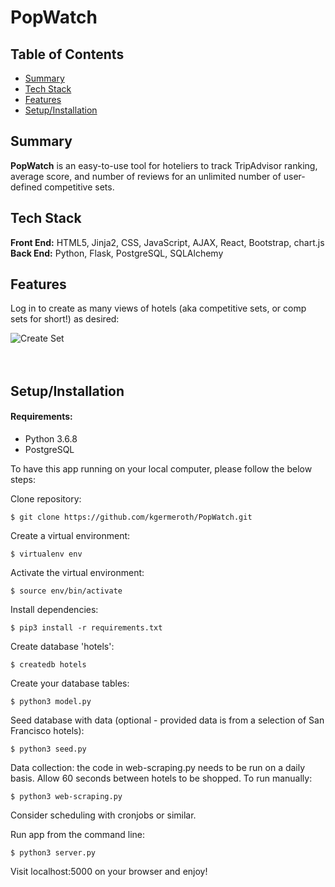 # PopWatch

## Table of Contents

* [Summary](#summary)
* [Tech Stack](#tech-stack)
* [Features](#features)
* [Setup/Installation](#setup)

## <a name="summary"></a>Summary
**PopWatch** is an easy-to-use tool for hoteliers to track TripAdvisor ranking, average score, and number of reviews for an unlimited number of user-defined competitive sets.

## <a name="tech-stack"></a>Tech Stack
__Front End:__ HTML5, Jinja2, CSS, JavaScript, AJAX, React, Bootstrap, chart.js<br/>
__Back End:__ Python, Flask, PostgreSQL, SQLAlchemy <br/>

## <a name="features"></a>Features

Log in to create as many views of hotels (aka competitive sets, or comp sets for short!) as desired:

![Create Set](/static/videos/createset4.gif)
<br/><br/><br/>

## <a name="setup"></a>Setup/Installation

#### Requirements:

- Python 3.6.8
- PostgreSQL

To have this app running on your local computer, please follow the below steps:

Clone repository:
```
$ git clone https://github.com/kgermeroth/PopWatch.git
```

Create a virtual environment:
```
$ virtualenv env
```

Activate the virtual environment:
```
$ source env/bin/activate
```

Install dependencies:
```
$ pip3 install -r requirements.txt
```

Create database 'hotels':
```
$ createdb hotels
```

Create your database tables:
```
$ python3 model.py
```

Seed database with data (optional - provided data is from a selection of San Francisco hotels):
```
$ python3 seed.py
```

Data collection: the code in web-scraping.py needs to be run on a daily basis. Allow 60 seconds between hotels to be shopped. To run manually:
```
$ python3 web-scraping.py
```

Consider scheduling with cronjobs or similar.

Run app from the command line:
```
$ python3 server.py
```

Visit localhost:5000 on your browser and enjoy!